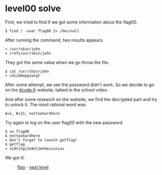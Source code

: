 # level00 solve

First, we tried to find if we got some information about the flag00.

```
$ find / -user flag00 2> /dev/null
```

After running the command, two results appears.

```
> /usr/sbin/john
> /rofs/usr/sbin/john
```

They got the same value when we go throw the file.

```
$ cat /usr/sbin/john
> cdiiddwpgswtgt
```

After some attempt, we see the password didn't work.
So we decide to go on the <a href="dcode.f">dcode.fr</a> website, talked in the school video.

And after some research on the website, we find the decrypted part and try to unlock it.
The most rational word was:

` A=1, B=15, nottoohardhere `

Try again to log on the user flag00 with the new password

```
$ su flag00
$ nottoohardhere
> Don't forget to launch getflag!
$ getflag
> x24ti5gi3x0ol2eh4esiuxias
```

We got it!

> <a href="../flag">flag</a> - <a href="../../level01">next level</a>
